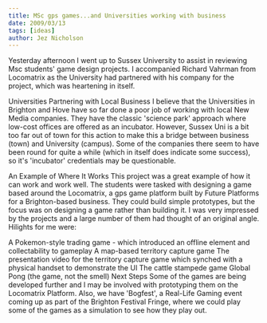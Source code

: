 ```yaml
---
title: MSc gps games...and Universities working with business
date: 2009/03/13
tags: [ideas]
author: Jez Nicholson
---
```

Yesterday afternoon I went up to Sussex University to assist in reviewing Msc students' game design projects. I accompanied Richard Vahrman from Locomatrix as the University had partnered with his company for the project, which was heartening in itself.

Universities Partnering with Local Business
I believe that the Universities in Brighton and Hove have so far done a poor job of working with local New Media companies. They have the classic 'science park' approach where low-cost offices are offered as an incubator. However, Sussex Uni is a bit too far out of town for this action to make this a bridge between business (town) and University (campus). Some of the companies there seem to have been round for quite a while (which in itself does indicate some success), so it's 'incubator' credentials may be questionable.

An Example of Where It Works
This project was a great example of how it can work and work well. The students were tasked with designing a game based around the Locomatrix, a gps game platform built by Future Platforms for a Brighton-based business. They could build simple prototypes, but the focus was on designing a game rather than building it. I was very impressed by the projects and a large number of them had thought of an original angle. Hilights for me were:

A Pokemon-style trading game - which introduced an offline element and collectability to gameplay
A map-based territory capture game
The presentation video for the territory capture game which synched with a physical handset to demonstrate the UI
The cattle stampede game
Global Pong (the game, not the smell)
Next Steps
Some of the games are being developed further and I may be involved with prototyping them on the Locomatrix Platform. Also, we have 'Bogfest', a Real-Life Gaming event coming up as part of the Brighton Festival Fringe, where we could play some of the games as a simulation to see how they play out.